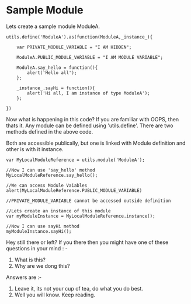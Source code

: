 # Sample Module
Lets create a sample module ModuleA.
```
utils.define('ModuleA').as(function(ModuleA,_instance_){

    var PRIVATE_MODULE_VARIABLE = "I AM HIDDEN";

    ModuleA.PUBLIC_MODULE_VARIABLE = "I AM MODULE VARIABLE";

    ModuleA.say_hello = function(){
        alert('Hello all');
    };

    _instance_.sayHi = function(){
        alert('Hi all, I am instance of type ModuleA');
    };

})

```
Now what is happening in this code? If you are familiar with OOPS, then thats it. Any module can be defined using 'utils.define'. There are two methods defined in the above code.

Both are accessible publically, but one is linked with Module definition and other is with it instance.


```
var MyLocalModuleReference = utils.module('ModuleA');

//Now I can use 'say_hello' method
MyLocalModuleReference.say_hello();

//We can access Module Vaiables
alert(MyLocalModuleReference.PUBLIC_MODULE_VARIABLE)

//PRIVATE_MODULE_VARIABLE cannot be accessed outside definition

//Lets create an instance of this module
var myModuleInstance = MyLocalModuleReference.instance();

//Now I can use sayHi method
myModuleInstance.sayHi();
```

Hey still there or left? If you there then you might have one of these questions in your mind : -

1. What is this?
2. Why are we dong this?


Answers are :-
1. Leave it, its not your cup of tea, do what you do best.
2. Well you will know. Keep reading.

